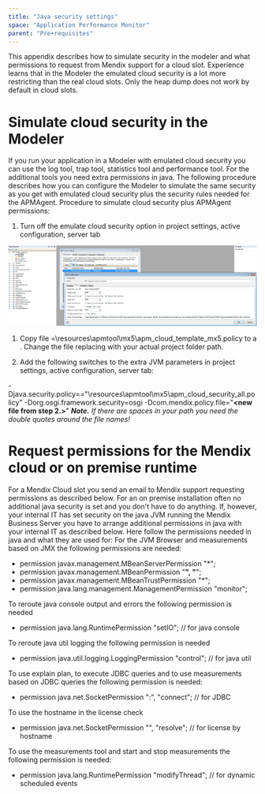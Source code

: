 ```yaml
---
title: "Java security settings"
space: "Application Performance Monitor"
parent: "Pre+requisites"
---
```

This appendix describes how to simulate security in the modeler and what permissions to request from Mendix support for a cloud slot. Experience learns that in the Modeler the emulated cloud security is a lot more restricting than the real cloud slots. Only the heap dump does not work by default in cloud slots.

# Simulate cloud security in the Modeler

If you run your application in a Modeler with emulated cloud security you can use the log tool, trap tool, statistics tool and performance tool. For the additional tools you need extra permissions in java. The following procedure describes how you can configure the Modeler to simulate the same security as you get with emulated cloud security plus the security rules needed for the APMAgent.
Procedure to simulate cloud security plus APMAgent permissions:

1.  Turn off the emulate cloud security option in project settings, active configuration, server tab

![](attachments/Java_security_settings/Java_Command_Line_Options.png)

1.  Copy file =<project-folder>\resources\apmtool\mx5\apm_cloud_template_mx5.policy to a **<new file>**. Change the file replacing <project-folder> with your actual project folder path.

1.  Add the following switches to the extra JVM parameters in project settings, active configuration, server tab:

-Djava.security.policy=="<project-folder>\resources\apmtool\mx5\apm_cloud_security_all.policy"
-Dorg.osgi.framework.security=osgi
-Dcom.mendix.policy.file="**<new file from step 2.>**"
**_Note._** _If there are spaces in your path you need the double quotes around the file names!_

# Request permissions for the Mendix cloud or on premise runtime

For a Mendix Cloud slot you send an email to Mendix support requesting permissions as described below.
For an on premise installation often no additional java security is set and you don't have to do anything. If, however, your internal IT has set security on the java JVM running the Mendix Business Server you have to arrange additional permissions in java with your internal IT as described below.
Here follow the permissions needed in java and what they are used for:
For the JVM Browser and measurements based on JMX the following permissions are needed:

*   permission javax.management.MBeanServerPermission "*";
*   permission javax.management.MBeanPermission "**", "**";
*   permission javax.management.MBeanTrustPermission "*";
*   permission java.lang.management.ManagementPermission "monitor";

To reroute java console output and errors the following permission is needed

*   permission java.lang.RuntimePermission "setIO"; // for java console

To reroute java util logging the following permission is needed

*   permission java.util.logging.LoggingPermission "control"; // for java util

To use explain plan, to execute JDBC queries and to use measurements based on JDBC queries the following permission is needed:

*   permission java.net.SocketPermission "<server>:<port>", "connect"; // for JDBC

To use the hostname in the license check

*   permission java.net.SocketPermission "<mx server>", "resolve"; // for license by hostname

To use the measurements tool and start and stop measurements the following permission is needed:

*   permission java.lang.RuntimePermission "modifyThread"; // for dynamic scheduled events
